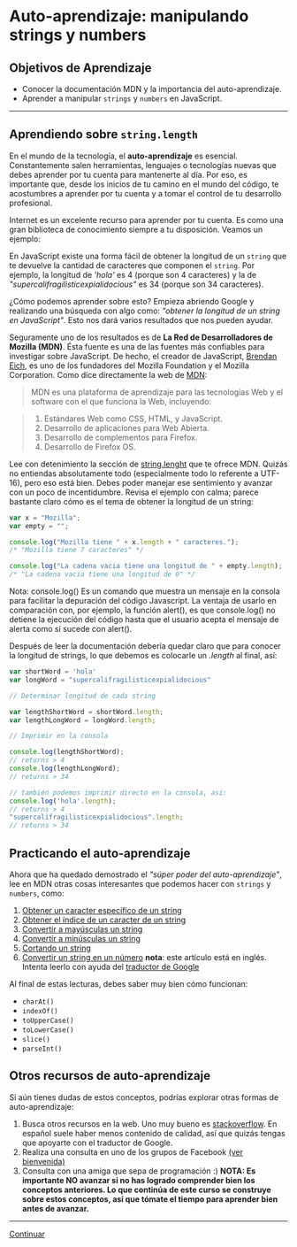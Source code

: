 # Auto-aprendizaje: manipulando strings y numbers

## Objetivos de Aprendizaje

- Conocer la documentación MDN y la importancia del auto-aprendizaje.
- Aprender a manipular `strings` y `numbers` en JavaScript.

***

## Aprendiendo sobre `string.length`

En el mundo de la tecnología, el **auto-aprendizaje** es esencial. Constantemente salen herramientas, lenguajes o tecnologías nuevas que debes aprender por tu cuenta para mantenerte al día. Por eso, es importante que, desde los inicios de tu camino en el mundo del código, te acostumbres a aprender por tu cuenta y a tomar el control de tu desarrollo profesional.

Internet es un excelente recurso para aprender por tu cuenta. Es como una gran biblioteca de conocimiento siempre a tu disposición. Veamos un ejemplo:

En JavaScript existe una forma fácil de obtener la longitud de un `string` que te devuelve la cantidad de caracteres que componen el `string`. Por ejemplo, la longitud de _'hola'_ es 4 (porque son 4 caracteres) y la de _"supercalifragilisticexpialidocious"_ es 34 (porque son 34 caracteres).

¿Cómo podemos aprender sobre esto? Empieza abriendo Google y realizando una búsqueda con algo como: _"obtener la longitud de un string en JavaScript"_. Esto nos dará varios resultados que nos pueden ayudar.

<!-- links_blank
Seguramente uno de los resultados es de **La Red de Desarrolladores de Mozilla (MDN)**. Ésta fuente es una de las fuentes más confiables para investigar sobre JavaScript. De hecho, el creador de JavaScript, [Brendan Eich](https://en.wikipedia.org/wiki/Brendan_Eich), es uno de los fundadores del Mozilla Foundation y el Mozilla Corporation. Como dice directamente la web de [MDN](https://developer.mozilla.org/es/docs/MDN/About):
-->
Seguramente uno de los resultados es de **La Red de Desarrolladores de Mozilla (MDN)**. Ésta fuente es una de las fuentes más confiables para investigar sobre JavaScript. De hecho, el creador de JavaScript, <a href="https://en.wikipedia.org/wiki/Brendan_Eich" target="_blank">Brendan Eich</a>, es uno de los fundadores del Mozilla Foundation y el Mozilla Corporation. Como dice directamente la web de <a href="https://developer.mozilla.org/es/docs/MDN/About" target="_blank">MDN</a>:
> MDN es una plataforma de aprendizaje para las tecnologías Web y el software con el que funciona la Web, incluyendo:

>1. Estándares Web como CSS, HTML, y JavaScript.
>2. Desarrollo de aplicaciones para Web Abierta.
>3. Desarrollo de complementos para Firefox.
>4. Desarrollo de Firefox OS.
<!-- links_blank
Lee con detenimiento la sección de [string.lenght](https://developer.mozilla.org/es/docs/Web/JavaScript/Referencia/Objetos_globales/String/length) que te ofrece MDN. Quizás no entiendas absolutamente todo (especialmente todo lo referente a UTF-16), pero eso está bien. Debes poder manejar ese sentimiento y avanzar con un poco de incentidumbre. Revisa el ejemplo con calma; parece bastante claro cómo es el tema de obtener la longitud de un `string`:
-->

Lee con detenimiento la sección de <a href="https://developer.mozilla.org/es/docs/Web/JavaScript/Referencia/Objetos_globales/String/length" target="_blank">string.lenght</a>  que te ofrece MDN. Quizás no entiendas absolutamente todo (especialmente todo lo referente a UTF-16), pero eso está bien. Debes poder manejar ese sentimiento y avanzar con un poco de incentidumbre. Revisa el ejemplo con calma; parece bastante claro cómo es el tema de obtener la longitud de un string:

```js
var x = "Mozilla";
var empty = "";

console.log("Mozilla tiene " + x.length + " caracteres.");
/* "Mozilla tiene 7 caracteres" */

console.log("La cadena vacia tiene una longitud de " + empty.length);
/* "La cadena vacia tiene una longitud de 0" */
```

Nota: console.log() Es un comando que muestra un mensaje en la consola para facilitar la depuración del código Javascript. La ventaja de usarlo en comparación con, por ejemplo, la función alert(), es que console.log() no detiene la ejecución del código hasta que el usuario acepta el mensaje de alerta como sí sucede con alert().

Después de leer la documentación debería quedar claro que para conocer la longitud de strings, lo que debemos es colocarle un _.length_ al final, así:

```js
var shortWord = 'hola'
var longWord = "supercalifragilisticexpialidocious"

// Determinar longitud de cada string

var lengthShortWord = shortWord.length;
var lengthLongWord = longWord.length;

// Imprimir en la consola

console.log(lengthShortWord);
// returns > 4
console.log(lengthLongWord);
// returns > 34

// también podemos imprimir directo en la consola, así:
console.log('hola'.length);
// returns > 4
"supercalifragilisticexpialidocious".length;
// returns > 34
```

## Practicando el auto-aprendizaje

Ahora que ha quedado demostrado el _"súper poder del auto-aprendizaje"_, lee en MDN otras cosas interesantes que podemos hacer con `strings` y `numbers`, como:

<!-- links_blank_old
1. [Obtener un caracter específico de un string](https://developer.mozilla.org/es/docs/Web/JavaScript/Referencia/Objetos_globales/String/charAt)
2. [Obtener el índice de un caracter de un string](https://developer.mozilla.org/es/docs/Web/JavaScript/Referencia/Objetos_globales/String/indexOf)
3. [Convertir a mayúsculas un string](https://developer.mozilla.org/es/docs/Web/JavaScript/Referencia/Objetos_globales/String/toUpperCase)
4. [Convertir a minúsculas un string](https://developer.mozilla.org/es/docs/Web/JavaScript/Referencia/Objetos_globales/String/toLowerCase)
5. [Cortando un string](https://developer.mozilla.org/es/docs/Web/JavaScript/Referencia/Objetos_globales/String/slice)
6. [Convertir un string en un número](https://developer.mozilla.org/en-US/docs/Web/JavaScript/Reference/Global_Objects/parseInt) **nota**: este artículo está en inglés. Intenta leerlo con ayuda del [traductor de Google](https://translate.google.com/)
-->

1. <a href="https://developer.mozilla.org/es/docs/Web/JavaScript/Referencia/Objetos_globales/String/charAt" target="_blank">Obtener un caracter específico de un string</a>
2. <a href="https://developer.mozilla.org/es/docs/Web/JavaScript/Referencia/Objetos_globales/String/indexOf" target="_blank">Obtener el índice de un caracter de un string</a>
3. <a href="https://developer.mozilla.org/es/docs/Web/JavaScript/Referencia/Objetos_globales/String/toUpperCase" target="_blank">Convertir a mayúsculas un string</a>
4. <a href="https://developer.mozilla.org/es/docs/Web/JavaScript/Referencia/Objetos_globales/String/toLowerCase" target="_blank">Convertir a minúsculas un string</a>
5. <a href="https://developer.mozilla.org/es/docs/Web/JavaScript/Referencia/Objetos_globales/String/slice" target="_blank">Cortando un string</a>
6. <a href="https://developer.mozilla.org/en-US/docs/Web/JavaScript/Reference/Global_Objects/parseInt" target="_blank">Convertir un string en un número</a>
**nota**: este artículo está en inglés. Intenta leerlo con ayuda del <a href="https://translate.google.com/" target="_blank">traductor de Google</a>

Al final de estas lecturas, debes saber muy bien cómo funcionan:

- `charAt()`
- `indexOf()`
- `toUpperCase()`
- `toLowerCase()`
- `slice()`
- `parseInt()`

## Otros recursos de auto-aprendizaje

Si aún tienes dudas de estos conceptos, podrías explorar otras formas de auto-aprendizaje:

<!-- links_blank
1. Busca otros recursos en la web. Uno muy bueno es [stackoverflow](https://es.stackoverflow.com/) (aunque en español suele haber menos contenido de calidad, así que quizás tengas que apoyarte con el traductor de Google)
2. Realiza una consulta en uno de los grupos de Facebook [(ver bienvenida)](https://github.com/Laboratoria/curricula-js/blob/intro-js/01-intro/01-introduction/00-welcome-and-orientation.md)
3. Consulta con una amiga que sepa de programación :)
-->

1. Busca otros recursos en la web. Uno muy bueno es <a href="https://es.stackoverflow.com/" target="_blank">stackoverflow</a>. En español suele haber menos contenido de calidad, así que quizás tengas que apoyarte con el traductor de Google.
2. Realiza una consulta en uno de los grupos de Facebook [(ver bienvenida)](https://github.com/Laboratoria/curricula-js/blob/intro-js/01-intro/01-introduction/00-welcome-and-orientation.md)
3. Consulta con una amiga que sepa de programación :)
**NOTA: Es importante NO avanzar si no has logrado comprender bien los conceptos anteriores. Lo que continúa de este curso se construye sobre estos conceptos, así que tómate el tiempo para aprender bien antes de avanzar.**

***

[Continuar](04-comments.md)
